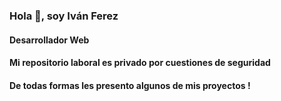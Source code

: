 ### Hola 👋, soy  Iván Ferez
#### Desarrollador Web

#### Mi repositorio laboral es privado por cuestiones de seguridad
#### De todas formas les presento algunos de mis proyectos !


